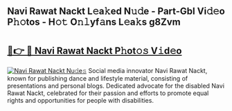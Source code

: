 ## Navi Rawat Nackt L𝚎a𝚔ed N𝚞𝚍e - Part-GbI Vi𝚍𝚎o P𝚑𝚘tos - H𝚘𝚝 O𝚗𝚕yf𝚊ns L𝚎a𝚔s g8Zvm

# <h2><a href="http://kfanqu1.oniu.top/?m=Navi+Rawat+Nackt">🔗👉 🔴 Navi Rawat Nackt P𝚑ot𝚘𝚜 V𝚒d𝚎o</a></h2>

[![Navi Rawat Nackt Nu𝚍e𝚜](https://i.imgur.com/0qMVB7G.gif)](http://kfanqu1.oniu.top/?m=Navi+Rawat+Nackt)
Social media innovator Navi Rawat Nackt, known for publishing dance and lifestyle material, consisting of presentations and personal blogs. Dedicated advocate for the disabled Navi Rawat Nackt, celebrated for their passion and efforts to promote equal rights and opportunities for people with disabilities.  
